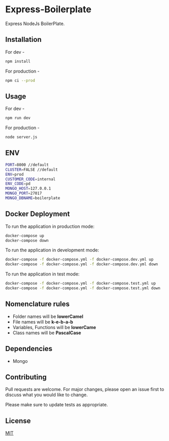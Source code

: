 # Express-Boilerplate

Express NodeJs BoilerPlate.

## Installation

For dev -
```bash
npm install
```

For production -
```bash
npm ci --prod
```

## Usage

For dev -
```bash
npm run dev
```
For production -
```bash
node server.js
```

## ENV
```bash
PORT=8000 //default
CLUSTER=FALSE //default
ENV=prod
CUSTOMER_CODE=internal
ENV_CODE=pd
MONGO_HOST=127.0.0.1
MONGO_PORT=27017
MONGO_DBNAME=boilerplate
```

## Docker Deployment
To run the application in production mode:
```bash
docker-compose up
docker-compose down
```

To run the application in development mode:
```bash
docker-compose -f docker-compose.yml -f docker-compose.dev.yml up
docker-compose -f docker-compose.yml -f docker-compose.dev.yml down
```

To run the application in test mode:
```bash
docker-compose -f docker-compose.yml -f docker-compose.test.yml up
docker-compose -f docker-compose.yml -f docker-compose.test.yml down
```

## Nomenclature rules
- Folder names will be **lowerCamel**
- File names will be **k-e-b-a-b**
- Variables, Functions will be **lowerCame**
- Class names will be **PascalCase**

## Dependencies
- Mongo

## Contributing
Pull requests are welcome. For major changes, please open an issue first to discuss what you would like to change.

Please make sure to update tests as appropriate.

## License
[MIT](https://choosealicense.com/licenses/mit/)